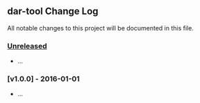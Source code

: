 ## dar-tool Change Log

All notable changes to this project will be documented in this file.

### [Unreleased][unreleased]

- ...

### [v1.0.0] - 2016-01-01

- ...

[unreleased]: https://github.com/jacobwindsor/dar-tool/compare/v1.0.0...HEAD
[v0.0.1]: https://github.com/jacobwindsor/dar-tool/compare/v0.0.0...v1.0.0

